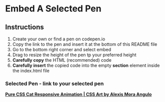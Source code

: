 # Embed A Selected Pen

## Instructions

1. Create your own or find a pen on codepen.io
2. Copy the link to the pen and insert it at the bottom of this README file
3. Go to the bottom right corner and select embed
4. Drag to resize the height of the pen tp your preferred height
5. **Carefully copy** the HTML (recommended) code
6. **Carefully insert** the copied code into the empty **section** element inside the index.html file

### Selected Pen - link to your selected pen

[**Pure CSS Cat Responsive Animation | CSS Art by Alexis Mora Angulo**](https://codepen.io/Jopzik/pen/yLGMzOK)

